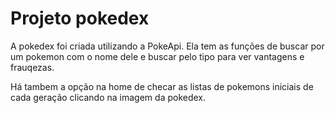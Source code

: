 # Projeto pokedex
A pokedex foi criada utilizando a PokeApi. Ela tem as funções de buscar por um pokemon com o nome dele e buscar pelo tipo para ver vantagens e frauqezas.

Há tambem a opção na home de checar as listas de pokemons iniciais de cada geração clicando na imagem da pokedex.
